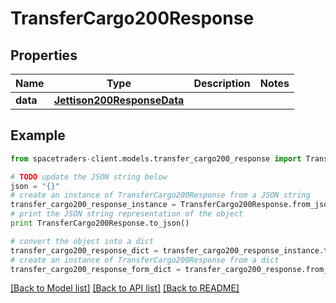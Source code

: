 # TransferCargo200Response


## Properties

Name | Type | Description | Notes
------------ | ------------- | ------------- | -------------
**data** | [**Jettison200ResponseData**](Jettison200ResponseData.md) |  | 

## Example

```python
from spacetraders-client.models.transfer_cargo200_response import TransferCargo200Response

# TODO update the JSON string below
json = "{}"
# create an instance of TransferCargo200Response from a JSON string
transfer_cargo200_response_instance = TransferCargo200Response.from_json(json)
# print the JSON string representation of the object
print TransferCargo200Response.to_json()

# convert the object into a dict
transfer_cargo200_response_dict = transfer_cargo200_response_instance.to_dict()
# create an instance of TransferCargo200Response from a dict
transfer_cargo200_response_form_dict = transfer_cargo200_response.from_dict(transfer_cargo200_response_dict)
```
[[Back to Model list]](../README.md#documentation-for-models) [[Back to API list]](../README.md#documentation-for-api-endpoints) [[Back to README]](../README.md)


